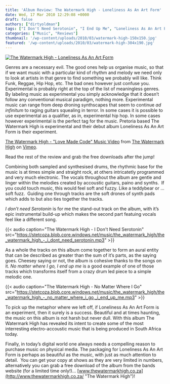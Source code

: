 ```yaml
---
title: 'Album Review: The Watermark High - Loneliness As An Art Form'
date: Wed, 17 Mar 2010 12:29:08 +0000
draft: false
authors: ["dirtyoldman"]
tags: ["I Don't Need Serotonin", "I End Up Me", "Loneliness As An Art From", "No Matter Where I Go", "The Watermark High"]
categories: ["Music", "Reviews"]
thumbnail: '/wp-content/uploads/2010/03/watermark-high-150x150.jpg'
featured: '/wp-content/uploads/2010/03/watermark-high-304x190.jpg'
---
```


[![](/wp-content/uploads/2010/03/watermark-high-e1268757531655.jpg "The Watermark High - Loneliness As An Art Form")](/2010/03/17/album-review-the-watermark-high-loneliness-as-an-art-form/watermark-high/)

Genres are a necessary evil. The good ones help us organise music, so that if we want music with a particular kind of rhythm and melody we need only to look at artists in that genre to find something we probably will like. Think Funk, Reggae, Hip Hop, etc. The bad ones however just confuse you. Experimental is probably right at the top of the list of meaningless genres. By labeling music as experimental you simply acknowledge that it doesn’t follow any conventional musical paradigm, nothing more. Experimental music can range from deep droning synthscapes that seem to continue _ad infinitum_ to raging guitars squealing in terror. In some cases it is possible to use experimental as a qualifier, as in, experimental hip hop. In some cases however experimental is the perfect tag for the music. Pretoria based The Watermark High is experimental and their debut album Loneliness As An Art Form is their experiment.

[The Watermark High - "Love Made Code" Music Video](http://vimeo.com/7146893) from [The Watermark High](http://vimeo.com/thewatermarkhigh) on [Vimeo](http://vimeo.com).

Read the rest of the review and grab the free downloads after the jump!

Combining both sampled and synthesised drums, the rhythmic base for the music is at times simple and straight rock, at others intricatetly programmed and very much electronic. The vocals throughout the album are gentle and linger within the melodies created by accoustic guitars, paino and synths.  If you could touch music, this would feel soft and fuzzy. Like a teddybear or … soft fuzz.  Guiding one through tracks are the soft drones of synth pads which adds to but also ties together the tracks.

_I don’t need Serotonin_ is for me the stand-out track on the album, with it’s epic instrumental build-up which makes the second part featuing vocals feel like a different song.

{{< audio
    caption="The Watermark High - I Don't Need Serotonin"
    src="https://stetcoza.blob.core.windows.net/music/the_watermark_high/the_watermark_high_-_i_dont_need_serotonin.mp3" >}}

As a whole the tracks on this album come together to form an aural entity that can be described as greater than the sum of it’s parts, as the saying goes. Cheesey saying or not, the album is cohesive thanks to the songs on it. _No matter where I go, I end up me_ is a good example of one of those tracks which transforms itself from a crazy drum led piece to a simple melodic one.

{{< audio
    caption="The Watermark High - No Matter Where I Go"
    src="https://stetcoza.blob.core.windows.net/music/the_watermark_high/the_watermark_high_-_no_matter_where_i_go,_i_end_up_me.mp3" >}}

To pick up the metaphor where we left off, if Loneliness As An Art Form is an experiment, then it surely is a success. Beautiful and at times haunting, the music on this album is not harsh but never dull. With this album The Watermark High has revealed its intent to create some of the most interresting electro-accoustic music that is being produced in South Africa today.

Finally, in today’s digital world one always needs a compelling reason to purchase music on physical media. The packaging for Loneliness As An Art Form is perhaps as beautiful as the music, with just as much attention to detail.  You can get your copy at shows as they are very limited in numbers, alternatively you can grab a free download of the album from the bands website (for a limited time only!)... [www.thewatermarkhigh.co.za](http://www.thewatermarkhigh.co.za/ "The Watermark High")!

